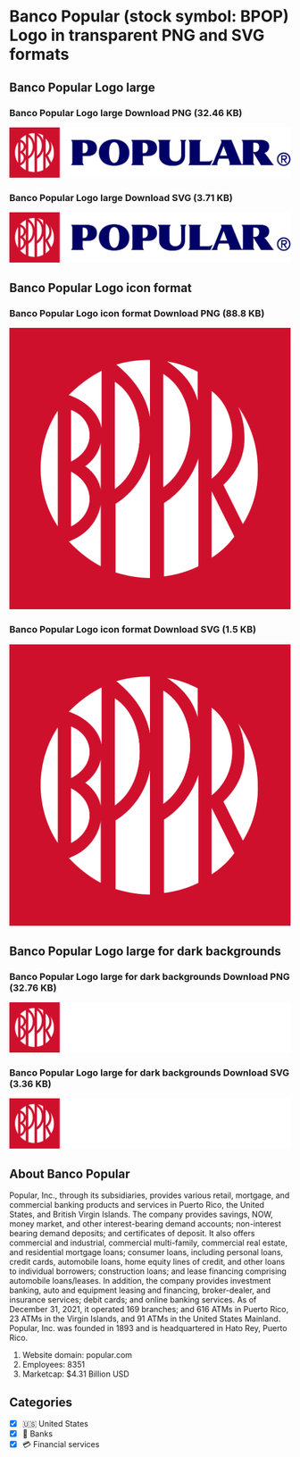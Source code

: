 # Banco Popular  (stock symbol: BPOP) Logo in transparent PNG and SVG formats

## Banco Popular  Logo large

### Banco Popular  Logo large Download PNG (32.46 KB)

![Banco Popular  Logo large Download PNG (32.46 KB)](/img/orig/BPOP_BIG-82e16477.png)

### Banco Popular  Logo large Download SVG (3.71 KB)

![Banco Popular  Logo large Download SVG (3.71 KB)](/img/orig/BPOP_BIG-aa326e54.svg)

## Banco Popular  Logo icon format

### Banco Popular  Logo icon format Download PNG (88.8 KB)

![Banco Popular  Logo icon format Download PNG (88.8 KB)](/img/orig/BPOP-ece9c432.png)

### Banco Popular  Logo icon format Download SVG (1.5 KB)

![Banco Popular  Logo icon format Download SVG (1.5 KB)](/img/orig/BPOP-e6d54c62.svg)

## Banco Popular  Logo large for dark backgrounds

### Banco Popular  Logo large for dark backgrounds Download PNG (32.76 KB)

![Banco Popular  Logo large for dark backgrounds Download PNG (32.76 KB)](/img/orig/BPOP_BIG.D-d9a8bbd0.png)

### Banco Popular  Logo large for dark backgrounds Download SVG (3.36 KB)

![Banco Popular  Logo large for dark backgrounds Download SVG (3.36 KB)](/img/orig/BPOP_BIG.D-b6a279ed.svg)

## About Banco Popular 

Popular, Inc., through its subsidiaries, provides various retail, mortgage, and commercial banking products and services in Puerto Rico, the United States, and British Virgin Islands. The company provides savings, NOW, money market, and other interest-bearing demand accounts; non-interest bearing demand deposits; and certificates of deposit. It also offers commercial and industrial, commercial multi-family, commercial real estate, and residential mortgage loans; consumer loans, including personal loans, credit cards, automobile loans, home equity lines of credit, and other loans to individual borrowers; construction loans; and lease financing comprising automobile loans/leases. In addition, the company provides investment banking, auto and equipment leasing and financing, broker-dealer, and insurance services; debit cards; and online banking services. As of December 31, 2021, it operated 169 branches; and 616 ATMs in Puerto Rico, 23 ATMs in the Virgin Islands, and 91 ATMs in the United States Mainland. Popular, Inc. was founded in 1893 and is headquartered in Hato Rey, Puerto Rico.

1. Website domain: popular.com
2. Employees: 8351
3. Marketcap: $4.31 Billion USD


## Categories
- [x] 🇺🇸 United States
- [x] 🏦 Banks
- [x] 💳 Financial services
